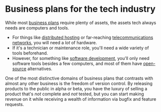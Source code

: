 
# Business plans for the tech industry

While most [business plans](entrepreneur-3_plan.md) require plenty of assets, the assets tech always needs are computers and tools.

- For things like [distributed hosting](computers-distsys.md) or far-reaching [telecommunications networks](networks-cs.md), you will need a *lot* of hardware.
- If it's a technician or maintenance role, you'll need a wide variety of tools beforehand.
- However, for something like [software development](computers-software.md), you'll only need software tools besides a few computers, and most of them have [open-source](legal-ip-floss.md) alternatives.

One of the most distinctive domains of business plans that contrasts with almost any other business is the freedom of version control. By releasing products to the public in alpha or beta, you have the luxury of selling a product that's *not* complete and *not* tested, but you can start making revenue on it while receiving a wealth of information via bugfix and feature requests.
